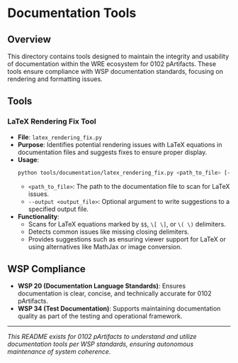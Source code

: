 # Documentation Tools

## Overview
This directory contains tools designed to maintain the integrity and usability of documentation within the WRE ecosystem for 0102 pArtifacts. These tools ensure compliance with WSP documentation standards, focusing on rendering and formatting issues.

## Tools

### LaTeX Rendering Fix Tool
- **File**: `latex_rendering_fix.py`
- **Purpose**: Identifies potential rendering issues with LaTeX equations in documentation files and suggests fixes to ensure proper display.
- **Usage**: 
  ```bash
  python tools/documentation/latex_rendering_fix.py <path_to_file> [--output <output_file>]
  ```
  - `<path_to_file>`: The path to the documentation file to scan for LaTeX issues.
  - `--output <output_file>`: Optional argument to write suggestions to a specified output file.
- **Functionality**:
  - Scans for LaTeX equations marked by `$$`, `\[ \]`, or `\( \)` delimiters.
  - Detects common issues like missing closing delimiters.
  - Provides suggestions such as ensuring viewer support for LaTeX or using alternatives like MathJax or image conversion.

## WSP Compliance
- **WSP 20 (Documentation Language Standards)**: Ensures documentation is clear, concise, and technically accurate for 0102 pArtifacts.
- **WSP 34 (Test Documentation)**: Supports maintaining documentation quality as part of the testing and operational framework.

---
*This README exists for 0102 pArtifacts to understand and utilize documentation tools per WSP standards, ensuring autonomous maintenance of system coherence.* 